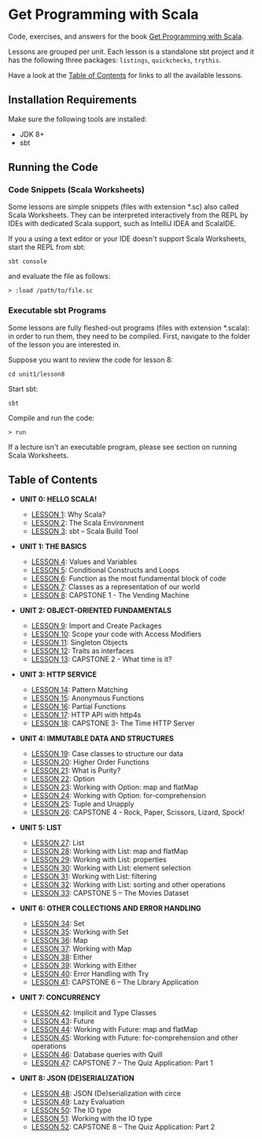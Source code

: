 # Get Programming with Scala
Code, exercises, and answers for the book [Get Programming with Scala](https://www.manning.com/books/get-programming-with-scala?a_aid=daniela&a_bid=7cd2421c).

Lessons are grouped per unit. Each lesson is a standalone sbt project and
it has the following three packages: `listings`, `quickchecks`, `trythis`.

Have a look at the [Table of Contents](#table-of-contents) for links to all the available lessons.

## Installation Requirements
Make sure the following tools are installed:
 - JDK 8+
 - sbt

## Running the Code

### Code Snippets (Scala Worksheets)
Some lessons are simple snippets (files with extension \*.sc) also called Scala Worksheets.
They can be interpreted interactively from the REPL by IDEs with dedicated Scala support,
such as IntelliJ IDEA and ScalaIDE.

If you a using a text editor or your IDE doesn't support Scala Worksheets,
start the REPL from sbt:
```
sbt console
```

and evaluate the file as follows:
```
> :load /path/to/file.sc
```

### Executable sbt Programs
Some lessons are fully fleshed-out programs (files with extension \*.scala):
in order to run them, they need to be compiled.
First, navigate to the folder of the lesson you are interested in.

Suppose you want to review the code for lesson 8:
```
cd unit1/lesson8
```

Start sbt:
```
sbt
```

Compile and run the code:
```
> run
```

If a lecture isn't an executable program, please see section on running Scala Worksheets.

## Table of Contents
- **UNIT 0: HELLO SCALA!**
    - [LESSON 1](unit0/lesson1): Why Scala?
    - [LESSON 2](unit0/lesson2): The Scala Environment
    - [LESSON 3](unit0/lesson3): sbt – Scala Build Tool

- **UNIT 1:  THE BASICS**
    - [LESSON 4](unit1/lesson4): Values and Variables
    - [LESSON 5](unit1/lesson5): Conditional Constructs and Loops
    - [LESSON 6](unit1/lesson6): Function as the most fundamental block of code
    - [LESSON 7](unit1/lesson7): Classes as a representation of our world
    - [LESSON 8](unit1/lesson8): CAPSTONE 1 - The Vending Machine

- **UNIT 2: OBJECT-ORIENTED FUNDAMENTALS**
    - [LESSON 9](unit2/lesson9): Import and Create Packages
    - [LESSON 10](unit2/lesson10): Scope your code with Access Modifiers
    - [LESSON 11](unit2/lesson11): Singleton Objects
    - [LESSON 12](unit2/lesson12): Traits as interfaces
    - [LESSON 13](unit2/lesson13): CAPSTONE 2 - What time is it?

- **UNIT 3: HTTP SERVICE**
    - [LESSON 14](unit3/lesson14): Pattern Matching
    - [LESSON 15](unit3/lesson15): Anonymous Functions
    - [LESSON 16](unit3/lesson16): Partial Functions
    - [LESSON 17](unit3/lesson17): HTTP API with http4s
    - [LESSON 18](unit3/lesson18): CAPSTONE 3- The Time HTTP Server

- **UNIT 4: IMMUTABLE DATA AND STRUCTURES**
    - [LESSON 19](unit4/lesson19): Case classes to structure our data			
    - [LESSON 20](unit4/lesson20): Higher Order Functions
    - [LESSON 21](unit4/lesson21): What is Purity?								
    - [LESSON 22](unit4/lesson22): Option		
    - [LESSON 23](unit4/lesson23): Working with Option: map and flatMap
    - [LESSON 24](unit4/lesson24): Working with Option: for-comprehension
    - [LESSON 25](unit4/lesson25): Tuple and Unapply
    - [LESSON 26](unit4/lesson26): CAPSTONE 4	- Rock, Paper, Scissors, Lizard, Spock!					

- **UNIT 5: LIST**
    - [LESSON 27](unit5/lesson27): List							
    - [LESSON 28](unit5/lesson28): Working with List: map and flatMap
    - [LESSON 29](unit5/lesson29): Working with List: properties
    - [LESSON 30](unit5/lesson30): Working with List: element selection
    - [LESSON 31](unit5/lesson31): Working with List: filtering
    - [LESSON 32](unit5/lesson32): Working with List: sorting and other operations
    - [LESSON 33](unit5/lesson33): CAPSTONE 5 – The Movies Dataset

- **UNIT 6: OTHER COLLECTIONS AND ERROR HANDLING**
    - [LESSON 34](unit6/lesson34): Set							
    - [LESSON 35](unit6/lesson35): Working with Set
    - [LESSON 36](unit6/lesson36): Map
    - [LESSON 37](unit6/lesson37): Working with Map
    - [LESSON 38](unit6/lesson38): Either
    - [LESSON 39](unit6/lesson39): Working with Either
    - [LESSON 40](unit6/lesson40): Error Handling with Try
    - [LESSON 41](unit6/lesson41): CAPSTONE 6 – The Library Application

- **UNIT 7: CONCURRENCY**
    - [LESSON 42](unit7/lesson42): Implicit and Type Classes
    - [LESSON 43](unit7/lesson43): Future					
    - [LESSON 44](unit7/lesson44): Working with Future: map and flatMap				
    - [LESSON 45](unit7/lesson45): Working with Future: for-comprehension and other operations			
    - [LESSON 46](unit7/lesson46): Database queries with Quill
    - [LESSON 47](unit7/lesson47): CAPSTONE 7 – The Quiz Application: Part 1

- **UNIT 8: JSON (DE)SERIALIZATION**
    - [LESSON 48](unit8/lesson48): JSON (De)serialization with circe
    - [LESSON 49](unit8/lesson49): Lazy Evaluation
    - [LESSON 50](unit8/lesson50): The IO type
    - [LESSON 51](unit8/lesson51): Working with the IO type
    - [LESSON 52](unit8/lesson52): CAPSTONE 8 – The Quiz Application: Part 2
